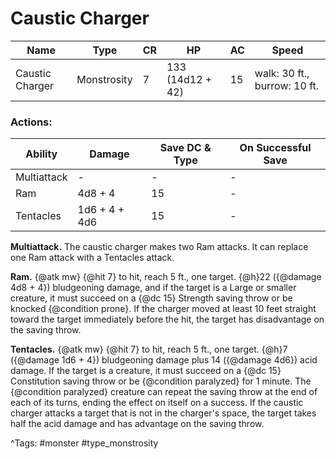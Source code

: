 # Caustic Charger

| Name | Type | CR | HP | AC | Speed |
|------|------|----|----|----|-------|
| Caustic Charger | Monstrosity | 7 | 133 (14d12 + 42) | 15 | walk: 30 ft., burrow: 10 ft. |

### Actions:

| Ability | Damage | Save DC & Type | On Successful Save |
|---------|--------|----------------|--------------------|
| Multiattack | - | - | - |
| Ram | 4d8 + 4 | 15 | - |
| Tentacles | 1d6 + 4 + 4d6 | 15 | - |


**Multiattack.** The caustic charger makes two Ram attacks. It can replace one Ram attack with a Tentacles attack.

**Ram.** {@atk mw} {@hit 7} to hit, reach 5 ft., one target. {@h}22 ({@damage 4d8 + 4}) bludgeoning damage, and if the target is a Large or smaller creature, it must succeed on a {@dc 15} Strength saving throw or be knocked {@condition prone}. If the charger moved at least 10 feet straight toward the target immediately before the hit, the target has disadvantage on the saving throw.

**Tentacles.** {@atk mw} {@hit 7} to hit, reach 5 ft., one target. {@h}7 ({@damage 1d6 + 4}) bludgeoning damage plus 14 ({@damage 4d6}) acid damage. If the target is a creature, it must succeed on a {@dc 15} Constitution saving throw or be {@condition paralyzed} for 1 minute. The {@condition paralyzed} creature can repeat the saving throw at the end of each of its turns, ending the effect on itself on a success. If the caustic charger attacks a target that is not in the charger's space, the target takes half the acid damage and has advantage on the saving throw.

^Tags: #monster #type_monstrosity